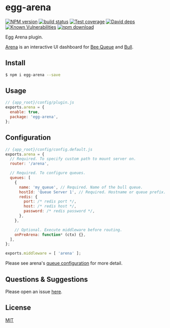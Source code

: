 # egg-arena

[![NPM version][npm-image]][npm-url]
[![build status][travis-image]][travis-url]
[![Test coverage][codecov-image]][codecov-url]
[![David deps][david-image]][david-url]
[![Known Vulnerabilities][snyk-image]][snyk-url]
[![npm download][download-image]][download-url]

[npm-image]: https://img.shields.io/npm/v/egg-arena.svg?style=flat-square
[npm-url]: https://npmjs.org/package/egg-arena
[travis-image]: https://img.shields.io/travis/chunkai1312/egg-arena.svg?style=flat-square
[travis-url]: https://travis-ci.org/chunkai1312/egg-arena
[codecov-image]: https://img.shields.io/codecov/c/github/chunkai1312/egg-arena.svg?style=flat-square
[codecov-url]: https://codecov.io/github/chunkai1312/egg-arena?branch=master
[david-image]: https://img.shields.io/david/chunkai1312/egg-arena.svg?style=flat-square
[david-url]: https://david-dm.org/chunkai1312/egg-arena
[snyk-image]: https://snyk.io/test/npm/egg-arena/badge.svg?style=flat-square
[snyk-url]: https://snyk.io/test/npm/egg-arena
[download-image]: https://img.shields.io/npm/dm/egg-arena.svg?style=flat-square
[download-url]: https://npmjs.org/package/egg-arena

Egg Arena plugin.

[Arena](https://github.com/bee-queue/arena) is an interactive UI dashboard for [Bee Queue](https://github.com/bee-queue/bee-queue) and [Bull](https://github.com/optimalbits/bull).

## Install

```bash
$ npm i egg-arena --save
```

## Usage

```js
// {app_root}/config/plugin.js
exports.arena = {
  enable: true,
  package: 'egg-arena',
};
```

## Configuration

```js
// {app_root}/config/config.default.js
exports.arena = {
  // Required. To specify custom path to mount server on.
  router: '/arena',

  // Required. To configure queues.
  queues: [
    {
      name: 'my_queue', // Required. Name of the bull queue.
      hostId: 'Queue Server 1', // Required. Hostname or queue prefix.
      redis: {
        port: /* redis port */,
        host: /* redis host */,
        password: /* redis password */,
      },
    },

    // Optional. Execute middleware before routing.
    onPreArena: function* (ctx) {},
  ],
};

exports.middleware = [ 'arena' ];
```

Please see arena's [queue configuration](https://github.com/bee-queue/arena#prerequisites) for more detail.

## Questions & Suggestions

Please open an issue [here](https://github.com/chunkai1312/egg-arena/issues).

## License

[MIT](LICENSE)
